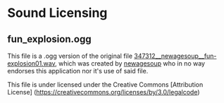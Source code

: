 # Sound Licensing

## fun_explosion.ogg

This file is a .ogg version of the original file [347312__newagesoup__fun-explosion01.wav](https://www.freesound.org/people/newagesoup/sounds/347312/), which was created by [newagesoup](https://www.freesound.org/people/newagesoup/) who in no way endorses this application nor it's use of said file.

This file is under licensed under the Creative Commons [Attribution License]
(https://creativecommons.org/licenses/by/3.0/legalcode)

